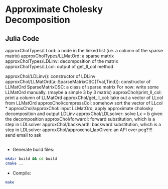 # Approximate Cholesky Decomposition

## Julia Code

approxCholTypes/LLord: a node in the linked list (i.e. a column of the sparse matrix)
approxCholTypes/LLMatOrd: a sparse matrix
approxCholTypes/LDLinv: decomposition of the matrix
approxCholTypes/LLcol: output of get_ll_col method

approxChol/LDLinv(): constructor of LDLinv
approxChol/LLMatOrd(a::SparseMatrixCSC{Tval,Tind}): constructor of LLMatOrd 
SparseMatrixCSC: a class of sparse matrix
For now: write some LLMatOrd manually. (maybe a simple 3 by 3 matrix)
approxChol/print_ll_col: print a column of LLMatOrd
approxChol/get_ll_col: take out a vector of LLcol from LLMatOrd
approxChol/compressCol: somehow sort the vector of LLcol *
approxChol/approxChol: input LLMatOrd, apply approximate cholosky decomposition and output LDLinv
approxChol/LDLsolver: solve Lx = b given the decomposition
approxChol/forward!: forward substitution, which is a step in LDLsolver
approxChol/backward!: backward substitution, which is a step in LDLsolver
approxChol/approxchol_lapGiven: an API over 
pcg?!!! send email to ask

## 
- Generate build files:
``` bash
mkdir build && cd build
cmake ..
```
- Compile:
``` bash
make
```
